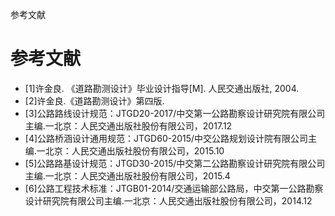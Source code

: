 参考文献


# 参考文献

* [1]许金良. 《道路勘测设计》毕业设计指导[M]. 人民交通出版社, 2004.
* [2]许金良.《道路勘测设计》第四版.
* [3]公路路线设计规范：JTGD20-2017/中交第一公路勘察设计研究院有限公司主编.一北京：人民交通出版社股份有限公司，2017.12
* [4]公路桥涵设计通用规范：JTGD60-2015/中交公路规划设计院有限公司主编.一北京：人民交通出版社股份有限公司，2015.10
* [5]公路路基设计规范：JTGD30-2015/中交第二公路勘察设计研究院有限公司主编.一北京：人民交通出版社股份有限公司，2015.4
* [6]公路工程技术标准：JTGB01-2014/交通运输部公路局，中交第一公路勘察设计研究院有限公司主编.一北京：人民交通出版社股份有限公司，2014.12